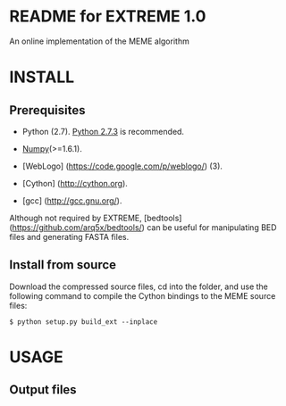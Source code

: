 README for EXTREME 1.0
========================

An online implementation of the MEME algorithm


INSTALL
=======

Prerequisites
-------------
* Python (2.7). [Python 2.7.3](http://www.python.org/download/releases/2.7.3/) is recommended.

* [Numpy](http://www.numpy.org/)(>=1.6.1).

* [WebLogo] (https://code.google.com/p/weblogo/) (3).

* [Cython] (http://cython.org).

* [gcc] (http://gcc.gnu.org/).

Although not required by EXTREME, [bedtools] (https://github.com/arq5x/bedtools/) can be useful for manipulating BED 
files and generating FASTA files.

Install from source
-------------------
Download the compressed source files, cd into the folder, and use the following command to compile the Cython bindings 
to the MEME source files:

```
$ python setup.py build_ext --inplace
```


USAGE
=====

Output files
------------

